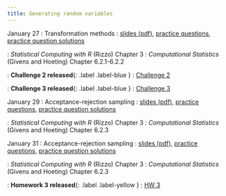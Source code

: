 ```yaml
---
title: Generating random variables
---
```


January 27
: Transformation methods
  : [slides (pdf)](https://sta379-s25.github.io/slides/lecture_6.pdf), [practice questions](https://sta379-s25.github.io/practice_questions/pq_6.html), [practice question solutions](https://sta379-s25.github.io/practice_questions/pq_6_solutions.html)
  
: *Statistical Computing with R* (Rizzo) Chapter 3
: *Computational Statistics* (Givens and Hoeting) Chapter 6.2.1-6.2.2

: **Challenge 2 released**{: .label .label-blue }
  : [Challenge 2](https://sta379-s25.github.io/challenges/challenge_2.html)
  
: **Challenge 3 released**{: .label .label-blue }
  : [Challenge 3](https://sta379-s25.github.io/challenges/challenge_3.html)

January 29
: Acceptance-rejection sampling
  : [slides (pdf)](https://sta379-s25.github.io/slides/lecture_7.pdf), [practice questions](https://sta379-s25.github.io/practice_questions/pq_7.html), [practice question solutions](https://sta379-s25.github.io/practice_questions/pq_7_solutions.html)

: *Statistical Computing with R* (Rizzo) Chapter 3
: *Computational Statistics* (Givens and Hoeting) Chapter 6.2.3

January 31
: Acceptance-rejection sampling
  : [slides (pdf)](https://sta379-s25.github.io/slides/lecture_8.pdf), [practice questions](https://sta379-s25.github.io/practice_questions/pq_8.html), [practice question solutions](https://sta379-s25.github.io/practice_questions/pq_8_solutions.html)

: *Statistical Computing with R* (Rizzo) Chapter 3
: *Computational Statistics* (Givens and Hoeting) Chapter 6.2.3

: **Homework 3 released**{: .label .label-yellow }
  : [HW 3](https://sta379-s25.github.io/homework/hw3.html)